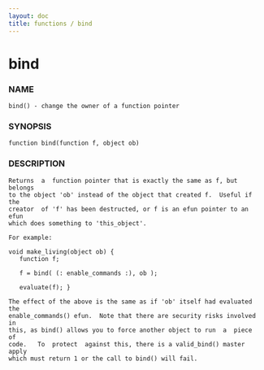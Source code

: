 ```yaml
---
layout: doc
title: functions / bind
---
```

# bind

### NAME

    bind() - change the owner of a function pointer

### SYNOPSIS

    function bind(function f, object ob)

### DESCRIPTION

    Returns  a  function pointer that is exactly the same as f, but belongs
    to the object 'ob' instead of the object that created f.  Useful if the
    creator  of 'f' has been destructed, or f is an efun pointer to an efun
    which does something to 'this_object'.

    For example:

    void make_living(object ob) {
       function f;

       f = bind( (: enable_commands :), ob );

       evaluate(f); }

    The effect of the above is the same as if 'ob' itself had evaluated the
    enable_commands() efun.  Note that there are security risks involved in
    this, as bind() allows you to force another object to run  a  piece  of
    code.   To  protect  against this, there is a valid_bind() master apply
    which must return 1 or the call to bind() will fail.

